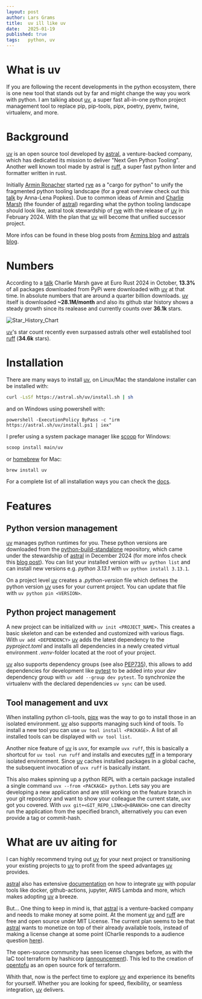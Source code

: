 ```yaml
---
layout: post
author: Lars Grams
title:  uv ill like uv
date:   2025-01-19 
published: true
tags:   python, uv
---
```


# What is uv
If you are following the recent developments in the python ecosystem, there is one new tool
that stands out by far and might change the way you work with python.
I am talking about [uv], a super fast all-in-one python project management tool to
replace pip, pip-tools, pipx, poetry, pyenv, twine, virtualenv, and more.

# Background
[uv] is an open source tool developed by [astral], a venture-backed company, which has dedicated its mission to 
deliver "Next Gen Python Tooling".
Another well known tool made by astral is [ruff], a super fast python linter and formatter written in rust.

Initially [Armin Ronacher][Armin] started [rye] as a "cargo for python" to unify the fragmented python tooling
landscape (for a great overview check out this [talk][talk_anna_lena] by Anna-Lena Popkes).
Due to common ideas of Armin and [Charlie Marsh][Charlie] (the founder of [astral])
regarding what the python tooling landscape should look like, astral took stewardship of [rye] with
the release of [uv] in February 2024. With the plan that [uv] will become that unified successor project.

More infos can be found in these blog posts from [Armins blog][blog_post_rye_uv_armin]
and [astrals blog][blog_post_rye_uv_astral].


# Numbers
According to a [talk][talk_eurorust] Charlie Marsh gave at Euro Rust 2024 in October,
**13.3%** of all packages downloaded from PyPi were downloaded with [uv] at that time. In absolute numbers that are
around a quarter billion downloads.
[uv] itself is downloaded **~28.1M/month** and also its github star
history shows a steady growth since its realease and currently counts over **36.1k** stars.

<!-- [![Star History Chart](https://api.star-history.com/svg?repos=astral-sh/uv&type=Date)](https://star-history.com/#astral-sh/uv&Date) -->
![Star_History_Chart]({{site.root}}/assets/uv_star_history.png)

[uv]'s star count recently even surpassed astrals other well established tool [ruff] (**34.6k** stars).


# Installation
There are many ways to install [uv],
on Linux/Mac the standalone installer can be installed with:

```bash
curl -LsSf https://astral.sh/uv/install.sh | sh
```
and on Windows using powershell with:
```pwsh
powershell -ExecutionPolicy ByPass -c "irm https://astral.sh/uv/install.ps1 | iex"
```

I prefer using a system package manager like [scoop] for Windows:
```bash
scoop install main/uv
```
or [homebrew] for Mac:
```bash
brew install uv
```
For a complete list of all installation ways you can check the [docs][uv_install].

# Features
## Python version management
[uv] manages python runtimes for you. These python versions are downloaded from the
[python-build-standalone][python_build_standalone] repository,
which came under the stewardship of [astral] in December 2024
(for more infos check this [blog post][blog_post_python_standalone_astral]).
You can list your installed version with `uv python list` and can install new
versions e.g. *python 3.13.1* with `uv python install 3.13.1`.

On a project level [uv] creates a *.python-version* file which defines the python version
[uv] uses for your current project. You can update that file with `uv python pin <VERSION>`.

## Python project management
A new project can be initialized with `uv init <PROJECT_NAME>`. This creates a basic skeleton
and can be extended and customized with various flags. 
With `uv add <DEPENDENCY>` [uv] adds the latest dependency to the *pyproject.toml* and
installs all dependencies in a newly created virtual environment *.venv*-folder located at the root of your project.

[uv] also supports dependency groups (see also [PEP735]), this allows to add dependencies for
development like [pytest] to be added into your *dev* dependency
group with `uv add --group dev pytest`.
To synchronize the virtualenv with the declared dependencies `uv sync` can be used.


## Tool management and uvx
When installing python cli-tools, [pipx] was the way to go to install those in an isolated environment.
[uv] also supports managing such kind of tools. To install a new tool you can use `uv tool install <PACKAGE>`.
A list of all installed tools can be displayed with `uv tool list`.

Another nice feature of [uv] is *uvx*, for example `uvx ruff`, this is basically a shortcut for `uv tool run ruff`
and installs and executes [ruff] in a temporary isolated environment.
Since [uv] caches installed packages in a global cache, the subsequent invocation of `uvx ruff` is basically instant.

This also makes spinning up a python REPL with a certain package installed a single command `uvx --from <PACKAGE> python`.
Lets say you are developing a new application and are still working on the feature branch
in your git repository and want to show your colleague the current state, *uvx* got you covered.
With `uvx git+<GIT_REPO_LINK>@<BRANCH>` one can direclty run the application from the specified branch,
alternatively you can even provide a tag or commit-hash.

# What are uv aiting for
I can highly recommend trying out [uv] for your next project or transitioning your existing projects
to [uv] to profit from the speed advantages [uv] provides.

[astral] also has extensive [documentation][docs_integration_astral] on how to integrate [uv] with popular tools like
docker, github-actions, jupyter, AWS Lambda and more, which makes adopting [uv] a breeze.

But... One thing to keep in mind is, that [astral] is a venture-backed company and needs to make money at some point.
At the moment [uv] and [ruff] are free and open source under MIT License.
The current plan seems to be that [astral] wants to monetize on top of their already available tools, instead
of making a license change at some point (Charlie responds to a audience question [here][talk_pycon_us_plan]).

The open-source community has seen license changes before, as with the
IaC tool terraform by hashicorp ([announcement][terraform_license_change]).
This led to the creation of [opentofu] as an open source fork of terraform.

Whith that, now is the perfect time to explore [uv] and experience its benefits for yourself.
Whether you are looking for speed, flexibility, or seamless integration, [uv] delivers.



<!-- Other Links -->
[talk_eurorust]: https://www.youtube.com/watch?v=zOY9mc-zRxk
[talk_anna_lena]: https://www.youtube.com/watch?v=3-drZY3u5vo
[blog_post_rye_uv_armin]: https://lucumr.pocoo.org/2024/2/15/rye-grows-with-uv/
[blog_post_rye_uv_astral]: https://astral.sh/blog/uv
[blog_post_python_standalone_astral]: https://astral.sh/blog/python-build-standalone
[PEP735]: https://peps.python.org/pep-0735/
[terraform_license_change]: https://www.hashicorp.com/license-faq
[talk_pycon_us_plan]: https://youtu.be/r1EZ3GXuwBA?t=3459

<!-- People Links -->
[Armin]: https://github.com/mitsuhiko
[Charlie]: https://github.com/charliermarsh

<!-- Doc Links -->
[uv]: https://docs.astral.sh/uv
[uv_install]: https://docs.astral.sh/uv/getting-started/installation/
[rye]: https://docs.astral.sh/rye
[ruff]: https://docs.astral.sh/ruff
[pipx]: https://pipx.pypa.io/stable/
[astral]: https://.astral.sh
[scoop]: https://scoop.sh
[homebrew]: https://brew.sh
[docs_integration_astral]: https://docs.astral.sh/uv/guides/integration/
[pytest]: https://docs.pytest.org/en/stable/
[python_build_standalone]: https://github.com/astral-sh/python-build-standalone
[opentofu]: https://opentofu.org
